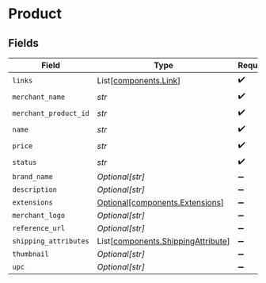 # Product


## Fields

| Field                                                                              | Type                                                                               | Required                                                                           | Description                                                                        |
| ---------------------------------------------------------------------------------- | ---------------------------------------------------------------------------------- | ---------------------------------------------------------------------------------- | ---------------------------------------------------------------------------------- |
| `links`                                                                            | List[[components.Link](../../models/components/link.md)]                           | :heavy_check_mark:                                                                 | N/A                                                                                |
| `merchant_name`                                                                    | *str*                                                                              | :heavy_check_mark:                                                                 | N/A                                                                                |
| `merchant_product_id`                                                              | *str*                                                                              | :heavy_check_mark:                                                                 | N/A                                                                                |
| `name`                                                                             | *str*                                                                              | :heavy_check_mark:                                                                 | N/A                                                                                |
| `price`                                                                            | *str*                                                                              | :heavy_check_mark:                                                                 | N/A                                                                                |
| `status`                                                                           | *str*                                                                              | :heavy_check_mark:                                                                 | N/A                                                                                |
| `brand_name`                                                                       | *Optional[str]*                                                                    | :heavy_minus_sign:                                                                 | N/A                                                                                |
| `description`                                                                      | *Optional[str]*                                                                    | :heavy_minus_sign:                                                                 | N/A                                                                                |
| `extensions`                                                                       | [Optional[components.Extensions]](../../models/components/extensions.md)           | :heavy_minus_sign:                                                                 | N/A                                                                                |
| `merchant_logo`                                                                    | *Optional[str]*                                                                    | :heavy_minus_sign:                                                                 | N/A                                                                                |
| `reference_url`                                                                    | *Optional[str]*                                                                    | :heavy_minus_sign:                                                                 | N/A                                                                                |
| `shipping_attributes`                                                              | List[[components.ShippingAttribute](../../models/components/shippingattribute.md)] | :heavy_minus_sign:                                                                 | N/A                                                                                |
| `thumbnail`                                                                        | *Optional[str]*                                                                    | :heavy_minus_sign:                                                                 | N/A                                                                                |
| `upc`                                                                              | *Optional[str]*                                                                    | :heavy_minus_sign:                                                                 | N/A                                                                                |